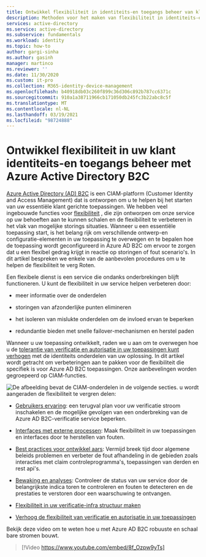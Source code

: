 ```yaml
---
title: Ontwikkel flexibiliteit in identiteits-en toegangs beheer van klanten met behulp van Azure AD B2C | Microsoft Docs
description: Methoden voor het maken van flexibiliteit in identiteits-en toegangs beheer van klanten met behulp van Azure AD B2C
services: active-directory
ms.service: active-directory
ms.subservice: fundamentals
ms.workload: identity
ms.topic: how-to
author: gargi-sinha
ms.author: gasinh
manager: martinco
ms.reviewer: ''
ms.date: 11/30/2020
ms.custom: it-pro
ms.collection: M365-identity-device-management
ms.openlocfilehash: b40918db03c260f899c36d306c892b787cc6371c
ms.sourcegitcommit: 910a1a38711966cb171050db245fc3b22abc8c5f
ms.translationtype: MT
ms.contentlocale: nl-NL
ms.lasthandoff: 03/19/2021
ms.locfileid: "98724888"
---
```

# <a name="build-resilience-in-your-customer-identity-and-access-management-with-azure-active-directory-b2c"></a>Ontwikkel flexibiliteit in uw klant identiteits-en toegangs beheer met Azure Active Directory B2C

[Azure Active Directory (AD) B2C](../../active-directory-b2c/overview.md) is een CIAM-platform (Customer Identity and Access Management) dat is ontworpen om u te helpen bij het starten van uw essentiële klant gerichte toepassingen. We hebben veel ingebouwde functies voor [flexibiliteit](https://azure.microsoft.com/blog/advancing-azure-active-directory-availability/) , die zijn ontworpen om onze service op uw behoeften aan te kunnen schalen en de flexibiliteit te verbeteren in het vlak van mogelijke storings situaties. Wanneer u een essentiële toepassing start, is het belang rijk om verschillende ontwerp-en configuratie-elementen in uw toepassing te overwegen en te bepalen hoe de toepassing wordt geconfigureerd in Azure AD B2C om ervoor te zorgen dat u een flexibel gedrag krijgt in reactie op storingen of fout scenario's. In dit artikel bespreken we enkele van de aanbevolen procedures om u te helpen de flexibiliteit te verg Roten.

Een flexibele dienst is een service die ondanks onderbrekingen blijft functioneren. U kunt de flexibiliteit in uw service helpen verbeteren door:

- meer informatie over de onderdelen

- storingen van afzonderlijke punten elimineren

- het isoleren van mislukte onderdelen om de invloed ervan te beperken

- redundantie bieden met snelle failover-mechanismen en herstel paden

Wanneer u uw toepassing ontwikkelt, raden we u aan om te overwegen hoe u de [tolerantie van verificatie en autorisatie in uw toepassingen kunt verhogen](resilience-app-development-overview.md) met de identiteits onderdelen van uw oplossing. In dit artikel wordt getracht om verbeteringen aan te pakken voor de flexibiliteit die specifiek is voor Azure AD B2C toepassingen. Onze aanbevelingen worden gegroepeerd op CIAM-functies.

![De afbeelding bevat ](media/resilience-b2c/high-level-components.png) de CIAM-onderdelen in de volgende secties. u wordt aangeraden de flexibiliteit te vergren delen:

- [Gebruikers ervaring](resilient-end-user-experience.md): een terugval plan voor uw verificatie stroom inschakelen en de mogelijke gevolgen van een onderbreking van de Azure AD B2C-verificatie service beperken.

- [Interfaces met externe processen](resilient-external-processes.md): Maak flexibiliteit in uw toepassingen en interfaces door te herstellen van fouten.  

- [Best practices voor ontwikkel aars](resilience-b2c-developer-best-practices.md): Vermijd breek tijd door algemene beleids problemen en verbeter de fout afhandeling in de gebieden zoals interacties met claim controleprogramma's, toepassingen van derden en rest api's.

- [Bewaking en analyses](resilience-with-monitoring-alerting.md): Controleer de status van uw service door de belangrijkste indica toren te controleren en fouten te detecteren en de prestaties te verstoren door een waarschuwing te ontvangen.

- [Flexibiliteit in uw verificatie-infra structuur maken](resilience-in-infrastructure.md)

- [Verhoog de flexibiliteit van verificatie en autorisatie in uw toepassingen](resilience-app-development-overview.md)

Bekijk deze video om te weten hoe u met Azure AD B2C robuuste en schaal bare stromen bouwt.
>[!Video https://www.youtube.com/embed/8f_Ozpw9yTs]

